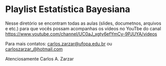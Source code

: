 # Playlist  Estatística Bayesiana

Nesse diretório se encontram todas as aulas (slides, documetnos, arquivos e etc.) para que vocês possam acompanhas os vídeos no YouTbe do canal https://www.youtube.com/channel/UC0aJ_xgty6efYmCy-9PJUYA/videos

Para mais contatos: carlos.zarzar@ufopa.edu.br ou carloszarzar_@hotmail.com 

Atenciosamente Carlos A. Zarzar


